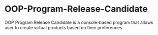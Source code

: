 # OOP-Program-Release-Candidate
OOP Program Release Candidate is a console-based program that allows user to create virtual products based on their preferences.
